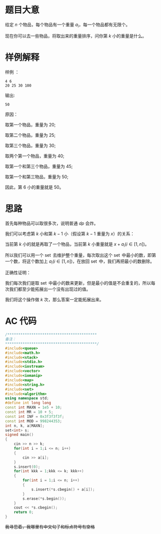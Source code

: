 # 题目大意

给定 $n$ 个物品，每个物品有一个重量 $a_i$，每一个物品都有无限个。

现在你可以去一些物品，将取出来的重量排序，问你第 $k$ 小的重量是什么。



# 样例解释

样例 ：

```
4 6
20 25 30 100
```

输出:

```
50
```

原因：

取第一个物品，重量为 $20$;

取第二个物品，重量为 $25$;

取第三个物品，重量为 $30$;

取两个第一个物品，重量为 $40$;

取第一个和第三个物品，重量为 $45$;

取第一个和第三物品，重量为 $50$;

因此，第 $6$ 小的重量就是 $50$。

# 思路

首先每种物品可以取很多次，说明普通 $dp$ 会炸。

我们可以考虑第 $k$ 小和第 $k - 1$ 小（假设第 $k - 1$ 重量为 $x$）的关系：

当前第 $k$ 小的就是再取了一个物品，当前第 $k$ 小重量就是 $x + a_i(i \in [1, n])$。

所以我们可以用一个 $\operatorname{set}$ 去维护整个重量，每次取出这个 $\operatorname{set}$ 中最小的数，即第一个数，将这个数加上 $a_i(i\in[1,n])$，在放回 $\operatorname{set}$ 中，我们再把最小的数删除。	

正确性证明：

我们每次我们是取 $\operatorname{set}$ 中最小的数来更新，但是最小的值是不会重复的，所以每次我们都至少能拓展出一个没有出现过的值。

我们将这个操作做 $k$ 次，那么答案一定能拓展出来。

# AC 代码

```cpp
/*****************************************
备注：
******************************************/
#include<queue>
#include<math.h>
#include<stack>
#include<stdio.h>
#include<iostream>
#include<vector>
#include<iomanip>
#include<map>
#include<string.h>
#include<set>	
#include<algorithm>
using namespace std;
#define int long long
const int MAXN = 1e5 + 10;
const int MR = 10 + 5;
const int INF = 0x3f3f3f3f;
const int MOD = 998244353;
int n, k, a[MAXN];
set<int> s;
signed main()
{
	cin >> n >> k;
	for(int i = 1;i <= n; i++)
	{
		cin >> a[i];
	}
	s.insert(0);
	for(int kkk = 1;kkk <= k; kkk++)
	{
		for(int i = 1;i <= n; i++)
		{
			s.insert(*s.cbegin() + a[i]);
		}
		s.erase(*s.begin());
	}
	cout << *s.cbegin();
	return 0;
}
```

~~我寻思着，我哪里有中文句子和标点符号有空格~~